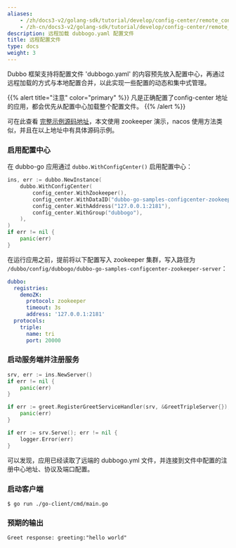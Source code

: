 ```yaml
---
aliases:
    - /zh/docs3-v2/golang-sdk/tutorial/develop/config-center/remote_config/
    - /zh-cn/docs3-v2/golang-sdk/tutorial/develop/config-center/remote_config/
description: 远程加载 dubbogo.yaml 配置文件
title: 远程配置文件
type: docs
weight: 3
---
```


Dubbo 框架支持将配置文件 'dubbogo.yaml' 的内容预先放入配置中心，再通过远程加载的方式与本地配置合并，以此实现一些配置的动态和集中式管理。

{{% alert title="注意" color="primary" %}}
凡是正确配置了config-center 地址的应用，都会优先从配置中心加载整个配置文件。
{{% /alert %}}

可在此查看  <a href="https://github.com/apache/dubbo-go-samples/tree/main/config_center" target="_blank">完整示例源码地址</a>，本文使用 zookeeper 演示，nacos 使用方法类似，并且在以上地址中有具体源码示例。

### 启用配置中心
在 dubbo-go 应用通过 `dubbo.WithConfigCenter()` 启用配置中心：

```go
ins, err := dubbo.NewInstance(
    dubbo.WithConfigCenter(
    	config_center.WithZookeeper(),
    	config_center.WithDataID("dubbo-go-samples-configcenter-zookeeper-server"),
    	config_center.WithAddress("127.0.0.1:2181"),
    	config_center.WithGroup("dubbogo"),
	),
)
if err != nil {
    panic(err)
}
```

在运行应用之前，提前将以下配置写入 zookeeper 集群，写入路径为 `/dubbo/config/dubbogo/dubbo-go-samples-configcenter-zookeeper-server`：

```yaml
dubbo:
  registries:
    demoZK:
      protocol: zookeeper
      timeout: 3s
      address: '127.0.0.1:2181'
  protocols:
    triple:
      name: tri
      port: 20000
```

### 启动服务端并注册服务

```go
srv, err := ins.NewServer()
if err != nil {
    panic(err)
}

if err := greet.RegisterGreetServiceHandler(srv, &GreetTripleServer{}); err != nil {
    panic(err)
}

if err := srv.Serve(); err != nil {
    logger.Error(err)
}
```

可以发现，应用已经读取了远端的 dubbogo.yml 文件，并连接到文件中配置的注册中心地址、协议及端口配置。

### 启动客户端

```shell
$ go run ./go-client/cmd/main.go
```

### 预期的输出

```
Greet response: greeting:"hello world"
```

